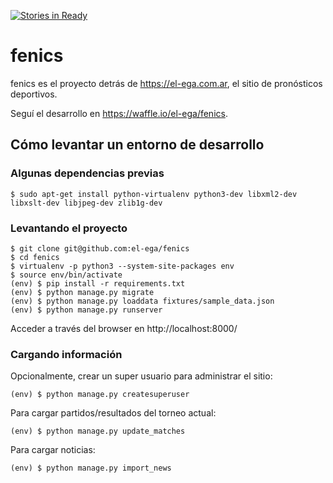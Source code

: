 [![Stories in Ready](https://badge.waffle.io/el-ega/fenics.svg?label=ready&title=ToDo)](http://waffle.io/el-ega/fenics) 

fenics
======

fenics es el proyecto detrás de https://el-ega.com.ar,
el sitio de pronósticos deportivos.

Seguí el desarrollo en https://waffle.io/el-ega/fenics.

Cómo levantar un entorno de desarrollo
--------------------------------------

### Algunas dependencias previas

    $ sudo apt-get install python-virtualenv python3-dev libxml2-dev libxslt-dev libjpeg-dev zlib1g-dev


### Levantando el proyecto

    $ git clone git@github.com:el-ega/fenics
    $ cd fenics
    $ virtualenv -p python3 --system-site-packages env
    $ source env/bin/activate
    (env) $ pip install -r requirements.txt
    (env) $ python manage.py migrate
    (env) $ python manage.py loaddata fixtures/sample_data.json
    (env) $ python manage.py runserver

Acceder a través del browser en http://localhost:8000/


### Cargando información

Opcionalmente, crear un super usuario para administrar el sitio:

    (env) $ python manage.py createsuperuser

Para cargar partidos/resultados del torneo actual:

    (env) $ python manage.py update_matches

Para cargar noticias:

    (env) $ python manage.py import_news
